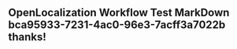 <properties
ms.topic="hero-topic"
ms.test1="hero-topic"
ms.test2="test"/>

## OpenLocalization Workflow Test MarkDown bca95933-7231-4ac0-96e3-7acff3a7022b thanks!
